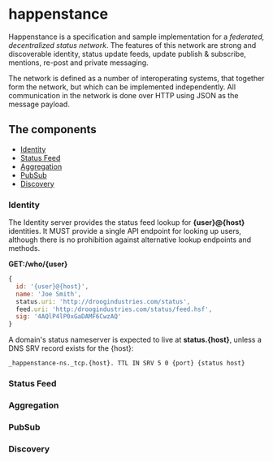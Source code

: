 happenstance
============

Happenstance is a specification and sample implementation for a _federated, decentralized status network_. The features of this network are strong and discoverable identity, status update feeds, update publish & subscribe, mentions, re-post and private messaging.

The network is defined as a number of interoperating systems, that together form the network, but which can be implemented independently. All communication in the network is done over HTTP using JSON as the message payload.

## The components

* [Identity](#identity)
* [Status Feed](#status-feed)
* [Aggregation](#aggregation)
* [PubSub](#pubsub)
* [Discovery](#discovery)

### Identity

The Identity server provides the status feed lookup for **{user}@{host}** identities. It MUST provide a single API endpoint for looking up users, although there is no prohibition against alternative lookup endpoints and methods.

**GET:/who/{user}**
```javascript
{
  id: '{user}@{host}',
  name: 'Joe Smith',
  status.uri: 'http://droogindustries.com/status',
  feed.uri: 'http:/droogindustries.com/status/feed.hsf',
  sig: '4AQlP4lP0xGaDAMF6CwzAQ'
}
```

A domain's status nameserver is expected to live at **status.{host}**, unless a DNS SRV record exists for the {host}:
```
_happenstance-ns._tcp.{host}. TTL IN SRV 5 0 {port} {status host}
```

### Status Feed

### Aggregation

### PubSub

### Discovery
